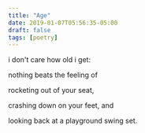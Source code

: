 ```yaml
---
title: "Age"
date: 2019-01-07T05:56:35-05:00
draft: false 
tags: [poetry]
---
```


i don't care how old i get:

nothing beats the feeling of

rocketing out of your seat,

crashing down on your feet, and

looking back at a playground swing set.
